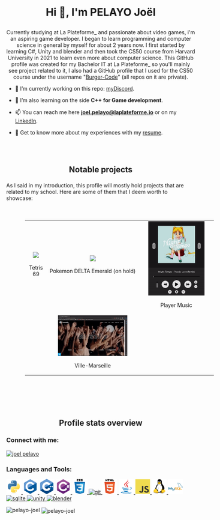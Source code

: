 # <p align="center">**Hi 👋, I'm PELAYO Joël**</p>


<p align="center">Currently studying at La Plateforme_ and passionate about video games, i'm an aspiring game developer. I began to learn programming and computer science in general by myself for about 2 years now. I first started by learning C#, Unity and blender and then took the CS50 course from Harvard University in 2021 to learn even more about computer science. This GitHub profile was created for my Bachelor IT at La Plateforme_ so you'll mainly see project related to it, I also had a GitHub profile that I used for the CS50 course under the username "<a href=https://github.com/Burger-Code>Burger-Code</a>" (all repos on it are private).</p>

- 🔭 I’m currently working on this repo: [myDiscord](https://github.com/livio-gonzalez-luna/myDiscord).

- 🌱 I’m also learning on the side **C++ for Game development**.

- 📫 You can reach me here **joel.pelayo@laplateforme.io** or on my [LinkedIn]("https://www.linkedin.com/in/jo%C3%ABl-pelayo/?locale=en_US").

- 📄 Get to know more about my experiences with my [resume](https://drive.google.com/file/d/15b5yMSHDEedpRhbxWdkU2Q1qJe0mI7JG/view?usp=share_link).

<br></br>

## <p align="center">**Notable projects**</p>

As I said in my introduction, this profile will mostly hold projects that are related to my school. Here are some of them that I deem worth to showcase:
<table style="margin:10%" align="center">
    <tr>
        <td>
            <div align="center">
                <a href="https://github.com/pelayo-joel/pokemon"><img src="./images-src/Tetris69-presentation.gif"  width="80%"></a>
                <p>Tetris 69</p>
            </div>
        </td>
        <td>
            <div align="center">
                <a href="https://github.com/pelayo-joel/pokemon"><img src="./images-src/pokemon-delta.gif"  width="80%"></a>
                <p>Pokemon DELTA Emerald (on hold)</p>
            </div>
        </td>
        <td>
            <div align="center">
                <a href="https://github.com/pelayo-joel/playerMusic"><img src="./images-src/playermusic.gif"  width="80%"></a>
                <p>Player Music</p>
            </div>
        </td>
    </tr>
    <tr align="center">
        <td>
            <p>
        </td>
        <td>
            <div align="center">
                <a href="https://joel-pelayo.students-laplateforme.io/ville-marseille/marseille1.html"><img src="./images-src/marseille.gif"  width="80%"></a>
                <p>Ville-Marseille</p>
            </div>
        </td>
        <td>
            <p>
        </td>
    </tr>
</table>

<br></br>

## <p align="center">**Profile stats overview**</p>


<h3 align="left">Connect with me:</h3>
<p align="left">
<a href="https://www.linkedin.com/in/jo%C3%ABl-pelayo/?locale=en_US" target="blank"><img align="center" src="https://raw.githubusercontent.com/rahuldkjain/github-profile-readme-generator/master/src/images/icons/Social/linked-in-alt.svg" alt="joel pelayo" height="30" width="40" /></a>
</p>

<h3 align="left">Languages and Tools:</h3>
<p align="left"> <a href="https://www.python.org" target="_blank" rel="noreferrer"> <img src="https://raw.githubusercontent.com/devicons/devicon/master/icons/python/python-original.svg" alt="python" width="40" height="40"/> </a><a href="https://www.cprogramming.com/" target="_blank" rel="noreferrer"> <img src="https://raw.githubusercontent.com/devicons/devicon/master/icons/c/c-original.svg" alt="c" width="40" height="40"/> </a> <a href="https://www.w3schools.com/cpp/" target="_blank" rel="noreferrer"> <img src="https://raw.githubusercontent.com/devicons/devicon/master/icons/cplusplus/cplusplus-original.svg" alt="cplusplus" width="40" height="40"/> </a> <a href="https://www.w3schools.com/cs/" target="_blank" rel="noreferrer"> <img src="https://raw.githubusercontent.com/devicons/devicon/master/icons/csharp/csharp-original.svg" alt="csharp" width="40" height="40"/> </a> <a href="https://www.w3schools.com/css/" target="_blank" rel="noreferrer"> <img src="https://raw.githubusercontent.com/devicons/devicon/master/icons/css3/css3-original-wordmark.svg" alt="css3" width="40" height="40"/> </a> <a href="https://git-scm.com/" target="_blank" rel="noreferrer"> <img src="https://www.vectorlogo.zone/logos/git-scm/git-scm-icon.svg" alt="git" width="40" height="40"/> </a> <a href="https://www.w3.org/html/" target="_blank" rel="noreferrer"> <img src="https://raw.githubusercontent.com/devicons/devicon/master/icons/html5/html5-original-wordmark.svg" alt="html5" width="40" height="40"/> </a> <a href="https://www.java.com" target="_blank" rel="noreferrer"> <img src="https://raw.githubusercontent.com/devicons/devicon/master/icons/java/java-original.svg" alt="java" width="40" height="40"/> </a> <a href="https://developer.mozilla.org/en-US/docs/Web/JavaScript" target="_blank" rel="noreferrer"> <img src="https://raw.githubusercontent.com/devicons/devicon/master/icons/javascript/javascript-original.svg" alt="javascript" width="40" height="40"/> </a> <a href="https://www.linux.org/" target="_blank" rel="noreferrer"> <img src="https://raw.githubusercontent.com/devicons/devicon/master/icons/linux/linux-original.svg" alt="linux" width="40" height="40"/> </a> <a href="https://www.mysql.com/" target="_blank" rel="noreferrer"> <img src="https://raw.githubusercontent.com/devicons/devicon/master/icons/mysql/mysql-original-wordmark.svg" alt="mysql" width="40" height="40"/> </a> <a href="https://www.sqlite.org/" target="_blank" rel="noreferrer"> <img src="https://www.vectorlogo.zone/logos/sqlite/sqlite-icon.svg" alt="sqlite" width="40" height="40"/> </a> <a href="https://unity.com/" target="_blank" rel="noreferrer"> <img src="https://www.vectorlogo.zone/logos/unity3d/unity3d-icon.svg" alt="unity" width="40" height="40"/> </a> <a href="https://www.blender.org/" target="_blank" rel="noreferrer"> <img src="https://download.blender.org/branding/community/blender_community_badge_white.svg" alt="blender" width="40" height="40"/> </a> </p>


<p><img align="left" src="https://github-readme-stats.vercel.app/api/top-langs?username=pelayo-joel&theme=ayu-mirage&hide_border=true&show_icons=true&bg_color=00000000&locale=en&layout=compact" alt="pelayo-joel" /></p>

<p>&nbsp;<img align="center" src="https://github-readme-stats.vercel.app/api?username=pelayo-joel&theme=ayu-mirage&hide_border=true&show_icons=true&bg_color=00000000&locale=en" alt="pelayo-joel" /></p>

